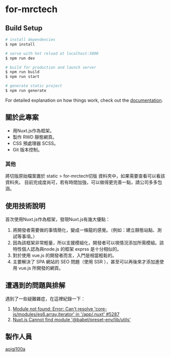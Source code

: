 # for-mrctech

## Build Setup

```bash
# install dependencies
$ npm install

# serve with hot reload at localhost:3000
$ npm run dev

# build for production and launch server
$ npm run build
$ npm run start

# generate static project
$ npm run generate
```

For detailed explanation on how things work, check out the [documentation](https://nuxtjs.org).

## 關於此專案
- 用Nuxt.js作為框架。
- 製作 RWD 靜態網頁。
- CSS 預處理器 SCSS。
- Git 版本控制。

### 其他
  將切版原始檔案置於 static > for-mrctech切版 資料夾中，如果需要查看可以看該資料夾。
  目前完成度尚可，若有時間加強，可以做得更完善一點，請公司多多包涵。

## 使用技術說明
首次使用Nuxt.js作為框架，發現Nuxt.js有幾大優點：
 1. 將開發者需要做的事情簡化，變成一條龍的感覺。（例如：建立靜態站點、測試等事項。）
 2. 因為該框架非常輕量，所以支援模組化，開發者可以視情況添加所需模組。該特性個人認為與node.js 的框架 exprss 是十分相似的。
 3. 對於使用 vue.js 的開發者而言，入門是相當輕鬆的。
 4. 主要解決了 SPA 網站的 SEO 問題（使用 SSR ），甚至可以再後來才添加進使用 vue.js 所開發的網頁。

## 遭遇到的問題與排解
遇到了一些疑難雜症，在這裡紀錄一下：
1. [Module not found: Error: Can't resolve 'core-js/modules/es6.array.iterator' in '/app/.nuxt' #5287](https://github.com/nuxt/nuxt.js/issues/5287)
2. [Nuxt.js Cannot find module '@babel/preset-env/lib/utils'](https://stackoverflow.com/questions/66325582/nuxt-js-cannot-find-module-babel-preset-env-lib-utils)

## 製作人員
[aoigj100a](https://github.com/aoigj100a)